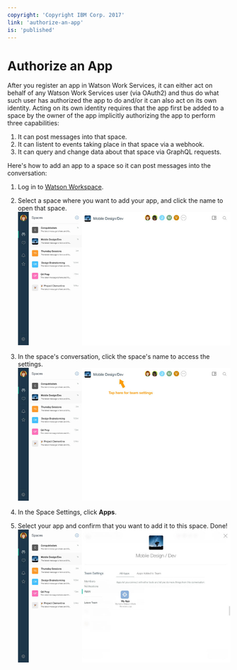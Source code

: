 ```yaml
---
copyright: 'Copyright IBM Corp. 2017'
link: 'authorize-an-app'
is: 'published'
---
```

# Authorize an App

After you register an app in Watson Work Services, it can either act on behalf of any Watson Work Services user (via OAuth2) and thus do what such user has authorized the app to do and/or it can also act on its own identity.  Acting on its own identity requires that the app first be added to a space by the owner of the app implicitly authorizing the app to perform three capabilities:

1. It can post messages into that space.  
2. It can listent to events taking place in that space via a webhook.
3. It can query and change data about that space via GraphQL requests.


Here's how to add an app to a space so it can post messages into the conversation:

1. Log in to [Watson Workspace](https://workspace.ibm.com).

2. Select a space where you want to add your app, and click the name to open that space.
![Select a space](../images/SpaceView.jpg)

3. In the space's conversation, click the space's name to access the settings.
![Select the space's name](../images/SpaceInstruct.jpg)

4. In the Space Settings, click **Apps**.

5. Select your app and confirm that you want to add it to this space. Done!  
![Select an app and authorize it](../images/SpaceApps.jpg)
